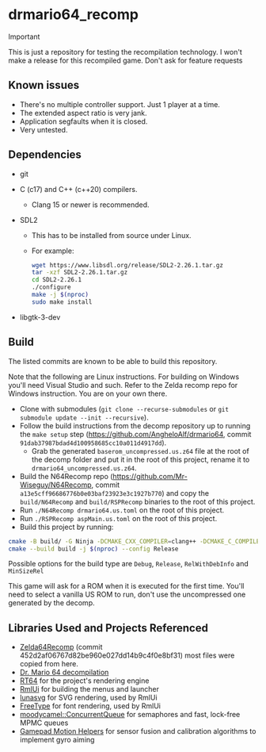 # drmario64_recomp

> [!IMPORTANT]
> This is just a repository for testing the recompilation technology.
> I won't make a release for this recompiled game. Don't ask for feature requests

## Known issues

- There's no multiple controller support. Just 1 player at a time.
- The extended aspect ratio is very jank.
- Application segfaults when it is closed.
- Very untested.

## Dependencies

- git
- C (c17) and C++ (c++20) compilers.
  - Clang 15 or newer is recommended.
- SDL2
  - This has to be installed from source under Linux.
  - For example:

    ```bash
    wget https://www.libsdl.org/release/SDL2-2.26.1.tar.gz
    tar -xzf SDL2-2.26.1.tar.gz
    cd SDL2-2.26.1
    ./configure
    make -j $(nproc)
    sudo make install
    ```

- libgtk-3-dev

## Build

The listed commits are known to be able to build this repository.

Note that the following are Linux instructions. For building on Windows you'll
need Visual Studio and such. Refer to the Zelda recomp repo for Windows
instruction. You are on your own there.

- Clone with submodules (`git clone --recurse-submodules` or
  `git submodule update --init --recursive`).
- Follow the build instructions from the decomp repository up to running the
  `make setup` step (<https://github.com/AngheloAlf/drmario64>,
  commit `91dab37987bdad4d100958685cc10a011d4917dd`).
  - Grab the generated `baserom_uncompressed.us.z64` file at the root of the
    decomp folder and put it in the root of this project, rename it to
    `drmario64_uncompressed.us.z64`.
- Build the N64Recomp repo (<https://github.com/Mr-Wiseguy/N64Recomp>, commit
  `a13e5cff96686776b0e03baf23923e3c1927b770`) and copy the `build/N64Recomp` and
  `build/RSPRecomp` binaries to the root of this project.
- Run `./N64Recomp drmario64.us.toml` on the root of this
  project.
- Run `./RSPRecomp aspMain.us.toml` on the root of this
  project.
- Build this project by running:

```bash
cmake -B build/ -G Ninja -DCMAKE_CXX_COMPILER=clang++ -DCMAKE_C_COMPILER=clang -DCMAKE_BUILD_TYPE=Release
cmake --build build -j $(nproc) --config Release
```

Possible options for the build type are `Debug`, `Release`, `RelWithDebInfo` and
`MinSizeRel`

This game will ask for a ROM when it is executed for the first time. You'll need
to select a vanilla US ROM to run, don't use the uncompressed one generated by
the decomp.

## Libraries Used and Projects Referenced

- [Zelda64Recomp](https://github.com/Mr-Wiseguy/Zelda64Recomp)
  (commit 452d2af06767d82be960e027dd14b9c4f0e8bf31)
  most files were copied from here.
- [Dr. Mario 64 decompilation](https://github.com/AngheloAlf/drmario64)
- [RT64](https://github.com/rt64/rt64) for the project's rendering engine
- [RmlUi](https://github.com/mikke89/RmlUi) for building the menus and launcher
- [lunasvg](https://github.com/sammycage/lunasvg) for SVG rendering, used by
  RmlUi
- [FreeType](https://freetype.org/) for font rendering, used by RmlUi
- [moodycamel::ConcurrentQueue](https://github.com/cameron314/concurrentqueue)
  for semaphores and fast, lock-free MPMC queues
- [Gamepad Motion Helpers](https://github.com/JibbSmart/GamepadMotionHelpers)
  for sensor fusion and calibration algorithms to implement gyro aiming
